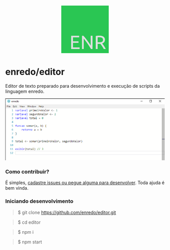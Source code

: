 <p align="center">
  <img src="enr.png" />
</p>

# enredo/editor
Editor de texto preparado para desenvolvimento e execução de scripts da linguagem enredo.

<p align="center">
  <img src="image.png" />
</p>

### Como contribuir?
É simples, [cadastre issues ou pegue alguma para desenvolver](https://github.com/enredo/editor/issues). Toda ajuda é bem vinda.

### Iniciando desenvolvimento
>$ git clone https://github.com/enredo/editor.git

>$ cd editor

>$ npm i

>$ npm start
